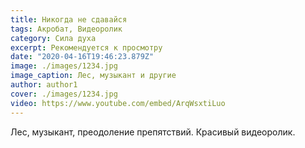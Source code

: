 ```yaml
---
title: Никогда не сдавайся 
tags: Акробат, Видеоролик
category: Сила духа
excerpt: Рекомендуется к просмотру
date: "2020-04-16T19:46:23.879Z"
image: ./images/1234.jpg
image_caption: Лес, музыкант и другие
author: author1
cover: ./images/1234.jpg
video: https://www.youtube.com/embed/ArqWsxtiLuo
---
```

Лес, музыкант, преодоление препятствий. Красивый видеоролик.
